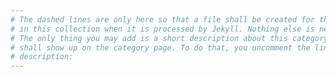 ```yaml
---
# The dashed lines are only here so that a file shall be created for this item
# in this collection when it is processed by Jekyll. Nothing else is necessary
# The only thing you may add is a short description about this category and it
# shall show up on the category page. To do that, you uncomment the line below
# description:
---
```

